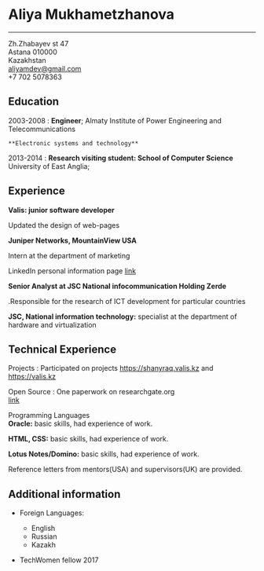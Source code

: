 Aliya Mukhametzhanova
============

-------------------     ----------------------------
Zh.Zhabayev st 47   
Astana 010000  
Kazakhstan  
aliyamdev@gmail.com  
+7 702 5078363  

Education
---------

2003-2008
:   **Engineer**; Almaty Institute of Power Engineering and Telecommunications

    **Electronic systems and technology**

2013-2014
:   **Research visiting student: School of Computer Science** University of East Anglia;

Experience
----------

**Valis: junior software developer**

Updated the design of web-pages

**Juniper Networks, MountainView USA**

Intern at the department of marketing

LinkedIn personal information page [link](https://www.linkedin.com/in/aliya-m-08b557173/)

**Senior Analyst at JSC National infocommunication Holding Zerde**

.Responsible for the research of ICT development for particular countries

**JSC, National information technology:** specialist at the department of hardware and virtualization

Technical Experience
--------------------

Projects
:   Participated on projects https://shanyraq.valis.kz and https://valis.kz

Open Source
:   One paperwork on researchgate.org  
[link](https://www.researchgate.net/publication/263443136_Ahead_in_the_G-clouds_Policies_Deployment_and_Issues)

Programming Languages  
**Oracle:** basic skills, had experience of work.

**HTML, CSS:** basic skills, had experience of work.

**Lotus Notes/Domino:** basic skills, had experience of work.

Reference letters from mentors(USA) and supervisors(UK) are provided.

Additional information
----------------------------------------

* Foreign Languages:

     * English  
     * Russian  
     * Kazakh  

* TechWomen fellow 2017  
